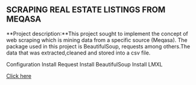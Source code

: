 ## SCRAPING REAL ESTATE LISTINGS FROM MEQASA

**Project description:**This project sought to implement the concept of web scraping which is mining data from a specific source (Meqasa). The package used in this project is BeautifulSoup, requests among others.The data that was extracted,cleaned and stored into a csv file.

Configuration
Install Request
Install BeautifulSoup
Install LMXL



[Click here](https://github.com/Adutwumwaa/Blossom-Fall-2019-Data-Engineering/tree/master/Project4)
 


